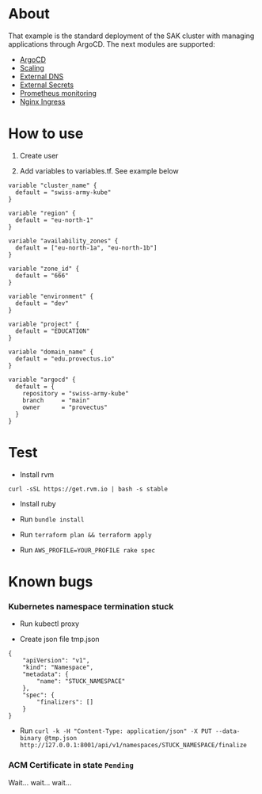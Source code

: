 # About
That example is the standard deployment of the SAK cluster with managing applications through ArgoCD. The next modules are supported:
- [ArgoCD](../../modules/cicd/argo/modules/cd/README.md)
- [Scaling](../../modules/scaling/README.md)
- [External DNS](../../modules/system/external-dns/README.md)
- [External Secrets](../../modules/system/external-secrets/README.md)
- [Prometheus monitoring](../../modules/monitoring/prometheus/README.md)
- [Nginx Ingress](../../modules/ingress/nginx/README.md)


# How to use

1. Create user

2. Add variables to variables.tf. See example below

```
variable "cluster_name" {
  default = "swiss-army-kube"
}

variable "region" {
  default = "eu-north-1"
}

variable "availability_zones" {
  default = ["eu-north-1a", "eu-north-1b"]
}

variable "zone_id" {
  default = "666"
}

variable "environment" {
  default = "dev"
}

variable "project" {
  default = "EDUCATION"
}

variable "domain_name" {
  default = "edu.provectus.io"
}

variable "argocd" {
  default = {
    repository = "swiss-army-kube"
    branch     = "main"
    owner      = "provectus"
  }
}
```

# Test

* Install rvm

```
curl -sSL https://get.rvm.io | bash -s stable
```

* Install ruby

* Run `bundle install`

* Run `terraform plan && terraform apply`

* Run `AWS_PROFILE=YOUR_PROFILE rake spec`

# Known bugs
### Kubernetes namespace termination stuck

* Run kubectl proxy

* Create json file tmp.json

```
{
    "apiVersion": "v1",
    "kind": "Namespace",
    "metadata": {
        "name": "STUCK_NAMESPACE"
    },
    "spec": {
        "finalizers": []
    }
}
```

* Run `curl -k -H "Content-Type: application/json" -X PUT --data-binary @tmp.json http://127.0.0.1:8001/api/v1/namespaces/STUCK_NAMESPACE/finalize`

### ACM Certificate in state `Pending`

Wait... wait... wait...
